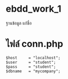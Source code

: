 # ebdd_work_1
ฐานข้อมูล แก้ชื่อ
# ไฟล์ conn.php 
```
$host     = "localhost";
$user     = "student";
$pass     = "student";
$dbname   = "mycompany";

```


